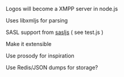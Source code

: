 Logos will become a XMPP server in node.js

Uses libxmljs for parsing

SASL support from [sasljs](http://github.com/nikhilm/sasljs) ( see test.js )

Make it extensible

Use prosody for inspiration

Use Redis/JSON dumps for storage?

